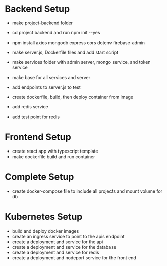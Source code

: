# Backend Setup
- make project-backend folder
- cd project backend and run npm init --yes
- npm install axios mongodb express cors dotenv firebase-admin
- make server.js, Dockerfile files and add start script
- make services folder with admin server, mongo service, and token service
- make base for all services and server
- add endpoints to server.js to test
- create dockerfile, build, then deploy container from image

- add redis service
- add test point for redis

# Frontend Setup
- create react app with typescript template
- make dockerfile build and run container

# Complete Setup
- create docker-compose file to include all projects and mount volume for db

# Kubernetes Setup
- build and deploy docker images
- create an ingress service to point to the apis endpoint
- create a deployment and service for the api
- create a deployment and service for the database
- create a deployment and service for redis
- create a deployment and nodeport service for the front end
